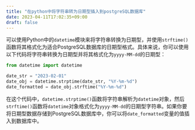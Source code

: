 ```yaml
---
title: "在python中将字符串转为日期型插入到postgreSQL数据库"
date: 2023-04-11T17:02:35+09:00
draft: false
---
```


可以使用Python中的`datetime`模块来将字符串转换为日期型，并使用`strftime()`函数将其格式化为适合PostgreSQL数据库的日期型格式。具体来说，你可以使用以下代码将字符串转换为日期型并将其格式化为`yyyy-MM-dd`的日期型：

```python
from datetime import datetime

date_str = "2023-02-01"
date_obj = datetime.strptime(date_str, "%Y-%m-%d")
date_formatted = date_obj.strftime("%Y-%m-%d")

```

在这个代码中，`datetime.strptime()`函数将字符串解析为`datetime`对象，然后`strftime()`函数将`datetime`对象格式化为`yyyy-MM-dd`的日期型字符串。如果你要将日期型数据存储到PostgreSQL数据库中，你可以将`date_formatted`变量的值插入到数据库中。
